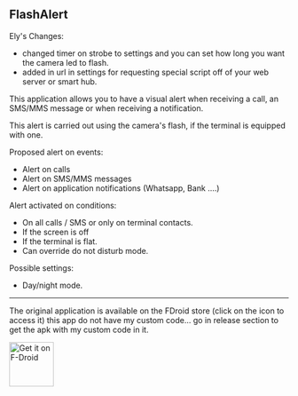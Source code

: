 ## FlashAlert ##

Ely's Changes:  
* changed timer on strobe to settings and you can set how long you want the camera led to flash.    
* added in url in settings for requesting special script off of your web server or smart hub.    

This application allows you to have a visual alert when receiving a call, an SMS/MMS message or when receiving a notification.

This alert is carried out using the camera's flash, if the terminal is equipped with one.

Proposed alert on events:
 * Alert on calls
 * Alert on SMS/MMS messages
 * Alert on application notifications (Whatsapp, Bank ....)
 
Alert activated on conditions:

 * On all calls / SMS or only on terminal contacts.
 * If the screen is off
 * If the terminal is flat.
 * Can override do not disturb mode.

Possible settings:

 * Day/night mode.

 -------------------------
 
 The original application is available on the FDroid store (click on the icon to access it)
 this app do not have my custom code...  go in release section to get the apk with my custom code in it.    
 
 [<img src="https://fdroid.gitlab.io/artwork/badge/get-it-on.png"
     alt="Get it on F-Droid"
     height="80">](https://f-droid.org/packages/fr.jnda.android.flashalert/)

